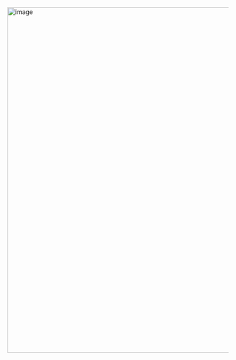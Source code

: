 


<img width="785" alt="image" src="https://github.com/HWTeng-Course/202402-Financial-Econometrics/assets/55239313/34abeddf-a602-46d3-a5de-288ae46752b3">
